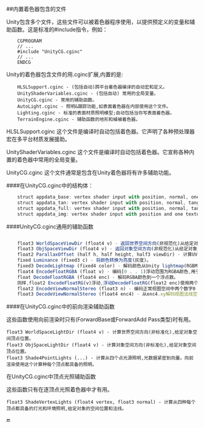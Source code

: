 ##内置着色器包含的文件

Unity包含多个文件，这些文件可以被着色器程序使用，以提供预定义的变量和辅助函数。这是标准的#include指令，例如：

```
    CGPROGRAM
    // ...
    #include "UnityCG.cginc"
    // ...
    ENDCG
```

Unity的着色器包含文件的用.cginc扩展,内置的是:

```
    HLSLSupport.cginc - (包括自动)跨平台着色器编译的自动宏和定义。	
    UnityShaderVariables.cginc - (包括自动) 常用的全局变量。
    UnityCG.cginc - 常用的辅助函数。
    AutoLight.cginc - 照明&跟踪功能,如表面着色器在内部使用这个文件。
    Lighting.cginc - 标准的表面材质照明模型;自动包括当你写表面着色器。
    TerrainEngine.cginc - 辅助函数的地形和植被着色器。
```

HLSLSupport.cginc
这个文件是编译时自动包括着色器。它声明了各种预处理器宏在多平台材质发展援助。

UnityShaderVariables.cginc
这个文件是编译时自动包括着色器。它宣称各种内置的着色器中常用的全局变量。

UnityCG.cginc
这个文件通常是包含在Unity着色器将有许多辅助功能。

####在UnityCG.cginc中的结构体：

```javascript
    struct appdata_base: vertex shader input with position, normal, one texture coordinate.
    struct appdata_tan: vertex shader input with position, normal, tangent, one texture coordinate.
    struct appdata_full: vertex shader input with position, normal, tangent, vertex color and two texture coordinates.
    struct appdata_img: vertex shader input with position and one texture coordinate.
```

####UnityCG.cginc通用的辅助函数

```javascript

    float3 WorldSpaceViewDir (float4 v) - 返回世界空间方向(非规范化)从给定对象空间顶点位置对着镜头。
    float3 ObjSpaceViewDir (float4 v) - 返回对象空间方向(非规范化)从给定对象空间顶点位置对着镜头。
    float2 ParallaxOffset (half h, half height, half3 viewDir) - 计算UV偏移视差法线贴图。
    fixed Luminance (fixed3 c) - 将颜色转换为亮度(灰度)。
    fixed3 DecodeLightmap (fixed4 color) - 解码颜色从Unity lightmap(RGBM或dLDR取决于平台)。
    float4 EncodeFloatRGBA (float v) - 编码[0 . . 1)浮动范围为RGBA颜色,用于存储在低精度渲染目标。
    float DecodeFloatRGBA (float4 enc) - 解码RGBA颜色到一个浮点数。
    同样,float2 EncodeFloatRG(v)浮动,浮动DecodeFloatRG(float2 enc)使用两个颜色通道。
    float2 EncodeViewNormalStereo (float3 n) - 编码正常视图空间中两个数字0 . .1范围。
    float3 DecodeViewNormalStereo (float4 enc4) - 从enc4.xy解码视图法线空间。
```

####在UnityCG.cginc中的前向渲染辅助函数

这些函数使用向前渲染时只有(ForwardBase或ForwardAdd Pass类型)时有用。

    float3 WorldSpaceLightDir (float4 v) - 计算世界空间方向(非标准化),给定对象空间顶点位置。
    float3 ObjSpaceLightDir (float4 v) - 计算对象空间方向(非标准化),给定对象空间顶点位置。
    float3 Shade4PointLights (...) - 计算从四个点光源照明,光数据紧密到向量。向前渲染使用这个计算种每个顶点都具备的照明。

在UnityCG.cginc中顶点光照辅助函数

这些函数只有在逐顶点光照着色器中才有用。

    float3 ShadeVertexLights (float4 vertex, float3 normal) - 计算从四种每个顶点都具备的灯光和环境照明,给定对象的空间位置和法线。



🔚




